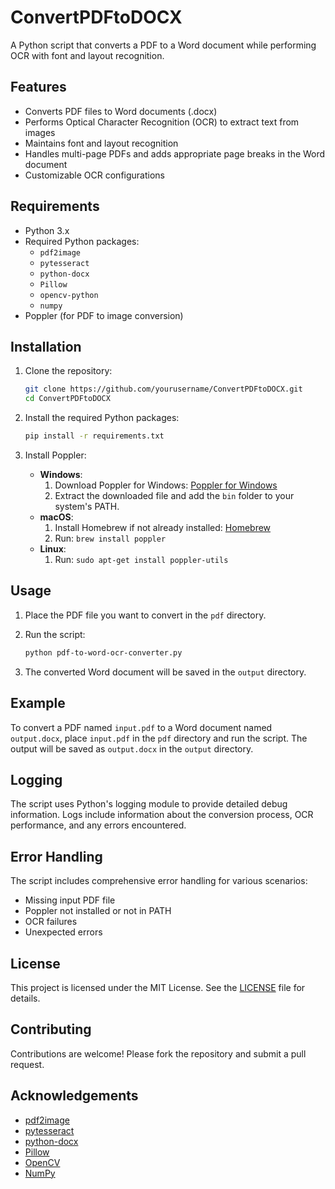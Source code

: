 # ConvertPDFtoDOCX

A Python script that converts a PDF to a Word document while performing OCR with font and layout recognition.

## Features

- Converts PDF files to Word documents (.docx)
- Performs Optical Character Recognition (OCR) to extract text from images
- Maintains font and layout recognition
- Handles multi-page PDFs and adds appropriate page breaks in the Word document
- Customizable OCR configurations

## Requirements

- Python 3.x
- Required Python packages:
  - `pdf2image`
  - `pytesseract`
  - `python-docx`
  - `Pillow`
  - `opencv-python`
  - `numpy`
- Poppler (for PDF to image conversion)

## Installation

1. Clone the repository:
    ```sh
    git clone https://github.com/yourusername/ConvertPDFtoDOCX.git
    cd ConvertPDFtoDOCX
    ```

2. Install the required Python packages:
    ```sh
    pip install -r requirements.txt
    ```

3. Install Poppler:
    - **Windows**: 
        1. Download Poppler for Windows: [Poppler for Windows](http://blog.alivate.com.au/poppler-windows/)
        2. Extract the downloaded file and add the `bin` folder to your system's PATH.
    - **macOS**:
        1. Install Homebrew if not already installed: [Homebrew](https://brew.sh/)
        2. Run: `brew install poppler`
    - **Linux**:
        1. Run: `sudo apt-get install poppler-utils`

## Usage

1. Place the PDF file you want to convert in the `pdf` directory.
2. Run the script:
    ```sh
    python pdf-to-word-ocr-converter.py
    ```

3. The converted Word document will be saved in the `output` directory.

## Example

To convert a PDF named `input.pdf` to a Word document named `output.docx`, place `input.pdf` in the `pdf` directory and run the script. The output will be saved as `output.docx` in the `output` directory.

## Logging

The script uses Python's logging module to provide detailed debug information. Logs include information about the conversion process, OCR performance, and any errors encountered.

## Error Handling

The script includes comprehensive error handling for various scenarios:
- Missing input PDF file
- Poppler not installed or not in PATH
- OCR failures
- Unexpected errors

## License

This project is licensed under the MIT License. See the [LICENSE](LICENSE) file for details.

## Contributing

Contributions are welcome! Please fork the repository and submit a pull request.

## Acknowledgements

- [pdf2image](https://github.com/Belval/pdf2image)
- [pytesseract](https://github.com/madmaze/pytesseract)
- [python-docx](https://github.com/python-openxml/python-docx)
- [Pillow](https://python-pillow.org/)
- [OpenCV](https://opencv.org/)
- [NumPy](https://numpy.org/)